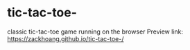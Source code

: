 # tic-tac-toe-
classic tic-tac-toe game running on the browser 
Preview link: https://zackhoang.github.io/tic-tac-toe-/ 
